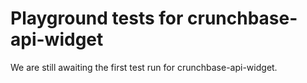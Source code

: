 # Playground tests for crunchbase-api-widget
We are still awaiting the first test run for crunchbase-api-widget.
